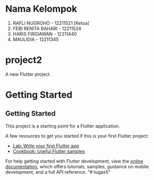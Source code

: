 # Nama Kelompok

1. RAFLI NUGROHO - 12211521 [Ketua]
2. FEBI RENITA BAHARI - 12211524
3. HARIS FIRGIAWAN - 12211440
4. MAULIDIA - 12211345

# project2

A new Flutter project.

# Getting Started
## Getting Started

This project is a starting point for a Flutter application.

A few resources to get you started if this is your first Flutter project:

- [Lab: Write your first Flutter app](https://docs.flutter.dev/get-started/codelab)
- [Cookbook: Useful Flutter samples](https://docs.flutter.dev/cookbook)

For help getting started with Flutter development, view the
[online documentation](https://docs.flutter.dev/), which offers tutorials,
samples, guidance on mobile development, and a full API reference.
"# tugas5" 
